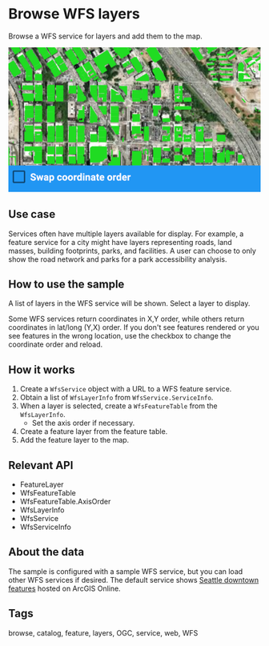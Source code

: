 # Browse WFS layers

Browse a WFS service for layers and add them to the map.

![Image of browse WFS layers](browse-wfs-layers.png)

## Use case

Services often have multiple layers available for display. For example, a feature service for a city might have layers representing roads, land masses, building footprints, parks, and facilities. A user can choose to only show the road network and parks for a park accessibility analysis.

## How to use the sample

A list of layers in the WFS service will be shown. Select a layer to display.

Some WFS services return coordinates in X,Y order, while others return coordinates in lat/long (Y,X) order. If you don't see features rendered or you see features in the wrong location, use the checkbox to change the coordinate order and reload.

## How it works

1. Create a `WfsService` object with a URL to a WFS feature service.
2. Obtain a list of `WfsLayerInfo` from `WfsService.ServiceInfo`.
3. When a layer is selected, create a `WfsFeatureTable` from the `WfsLayerInfo`.
    * Set the axis order if necessary.
4. Create a feature layer from the feature table.
5. Add the feature layer to the map.

## Relevant API

* FeatureLayer
* WfsFeatureTable
* WfsFeatureTable.AxisOrder
* WfsLayerInfo
* WfsService
* WfsServiceInfo

## About the data

The sample is configured with a sample WFS service, but you can load other WFS services if desired. The default service shows [Seattle downtown features](https://arcgisruntime.maps.arcgis.com/home/item.html?id=1b81d35c5b0942678140efc29bc25391) hosted on ArcGIS Online.

## Tags

browse, catalog, feature, layers, OGC, service, web, WFS

